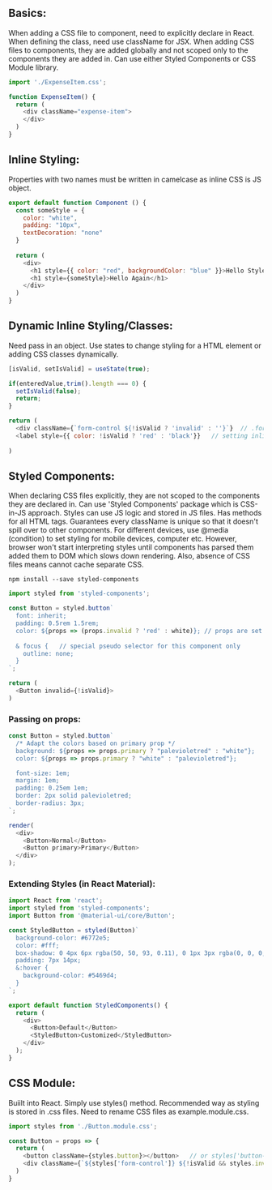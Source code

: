 ## Basics:
When adding a CSS file to component, need to explicitly declare in React. When defining the class, need use className for JSX. When adding CSS files to components, they are added globally and not scoped only to the components they are added in. Can use either Styled Components or CSS Module library.

```javascript
import './ExpenseItem.css';

function ExpenseItem() {
  return (
    <div className="expense-item">
    </div>
  )
}
```

## Inline Styling:
Properties with two names must be written in camelcase as inline CSS is JS object.
```js
export default function Component () {
  const someStyle = {
    color: "white",
    padding: "10px",
    textDecoration: "none"
  }
  
  return (
    <div>
      <h1 style={{ color: "red", backgroundColor: "blue" }}>Hello Style!</h1>
      <h1 style={someStyle}>Hello Again</h1>
    </div>
  )
}
```


## Dynamic Inline Styling/Classes:
Need pass in an object. Use states to change styling for a HTML element or adding CSS classes dynamically.
```javascript
[isValid, setIsValid] = useState(true);

if(enteredValue,trim().length === 0) {
  setIsValid(false);
  return;
}

return (
  <div className={`form-control ${!isValid ? 'invalid' : ''}`}  // .form-control.invalid is a CSS class
  <label style={{ color: !isValid ? 'red' : 'black'}}   // setting inline styling by passing an object 
  
)
```

## Styled Components:
When declaring CSS files explicitly, they are not scoped to the components they are declared in. Can use 'Styled Components' package which is CSS-in-JS approach. Styles can use JS logic and stored in JS files. Has methods for all HTML tags. Guarantees every className is unique so that it doesn't spill over to other components. For different devices, use @media (condition) to set styling for mobile devices, computer etc. However, browser won't start interpreting styles until components has parsed them added them to DOM which slows down rendering. Also, absence of CSS files means cannot cache separate CSS. 
```
npm install --save styled-components
```
```javascript
import styled from 'styled-components';

const Button = styled.button`
  font: inherit;
  padding: 0.5rem 1.5rem;
  color: ${props => (props.invalid ? 'red' : white)}; // props are set in JSX styled component
  
  & focus {   // special pseudo selector for this component only
    outline: none;
  }
`; 

return (
  <Button invalid={!isValid}>
)
```

### Passing on props:
```javascript
const Button = styled.button`
  /* Adapt the colors based on primary prop */
  background: ${props => props.primary ? "palevioletred" : "white"};
  color: ${props => props.primary ? "white" : "palevioletred"};

  font-size: 1em;
  margin: 1em;
  padding: 0.25em 1em;
  border: 2px solid palevioletred;
  border-radius: 3px;
`;

render(
  <div>
    <Button>Normal</Button>
    <Button primary>Primary</Button>
  </div>
);
```

### Extending Styles (in React Material):

```javascript
import React from 'react';
import styled from 'styled-components';
import Button from '@material-ui/core/Button';

const StyledButton = styled(Button)`
  background-color: #6772e5;
  color: #fff;
  box-shadow: 0 4px 6px rgba(50, 50, 93, 0.11), 0 1px 3px rgba(0, 0, 0, 0.08);
  padding: 7px 14px;
  &:hover {
    background-color: #5469d4;
  }
`;

export default function StyledComponents() {
  return (
    <div>
      <Button>Default</Button>
      <StyledButton>Customized</StyledButton>
    </div>
  );
}
```

## CSS Module:
Buiilt into React. Simply use styles() method. Recommended way as styling is stored in .css files. Need to rename CSS files as example.module.css.

```javascript
import styles from './Button.module.css';

const Button = props => {
  return (
    <button className={styles.button}></button>   // or styles['button-control']
    <div className={`${styles['form-control']} ${!isValid && styles.invalid}`}  // js will return 2nd element if results to true
  )
}
```
